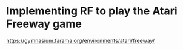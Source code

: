 # Implementing RF to play the Atari Freeway game

https://gymnasium.farama.org/environments/atari/freeway/